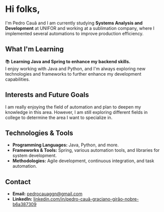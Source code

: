 # Hi folks,

I'm Pedro Cauã and I am currently studying **Systems Analysis and Development** at UNIFOR and working at a sublimation company, where I implemented several automations to improve production efficiency.

## What I'm Learning

📚 **Learning Java and Spring to enhance my backend skills.**  
I enjoy working with Java and Python, and I'm always exploring new technologies and frameworks to further enhance my development capabilities.

## Interests and Future Goals

I am really enjoying the field of automation and plan to deepen my knowledge in this area. However, I am still exploring different fields in college to determine the area I want to specialize in.

## Technologies & Tools

- **Programming Languages:** Java, Python, and more.
- **Frameworks & Tools:** Spring, various automation tools, and libraries for system development.
- **Methodologies:** Agile development, continuous integration, and task automation.

## Contact

- **Email:** [pedrocauaggn@gmail.com](mailto:pedrocauaggn@gmail.com)
- **LinkedIn:** [linkedin.com/in/pedro-cauã-graciano-girão-nobre-b6a387309](www.linkedin.com/in/pedrocauanobre)
